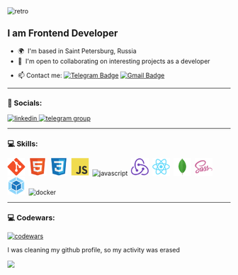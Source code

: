 


 <img  src="https://media.discordapp.net/attachments/1006637209065103471/1110992400438009916/6171819be4c31993357d758196c75701.gif" alt="retro"/>



I am Frontend Developer
--------------------------
*   🌍  I'm based in Saint Petersburg, Russia
*   🤝  I'm open to collaborating on interesting projects as a developer


- :mailbox: Contact me: [![Telegram Badge](https://img.shields.io/badge/-iliakachnov-blue?style=flat&logo=Telegram&logoColor=white)](https://t.me/ikachnov) [![Gmail Badge](https://img.shields.io/badge/-Gmail-red?style=flat&logo=Gmail&logoColor=white)](mailto:kchnv1@gmail.com)

---

### 🤝 Socials:

  <div id="badges">
    <a href="https://www.linkedin.com/in/ikachnov/" target="_blank">
      <img src="https://cdn-icons-png.flaticon.com/512/2504/2504799.png" width="40" height="40" alt="linkedin" />
    </a>
    <a href="https://t.me/ikachnov" target="_blank">
      <img src="https://cdn-icons-png.flaticon.com/512/2111/2111646.png" width="40" height="40" alt="telegram group" />
    </a>
  </div>

---

### 💻 Skills:

<div>
  <img src="https://github.com/devicons/devicon/blob/master/icons/git/git-original.svg" title="git" alt="git" width="40" height="40"/>&nbsp
  <img src="https://github.com/devicons/devicon/blob/master/icons/html5/html5-original.svg" title="html5" alt="html5" width="40" height="40"/>&nbsp
  <img src="https://github.com/devicons/devicon/blob/master/icons/css3/css3-original.svg" title="css" alt="css" width="40" height="40"/>&nbsp
  <img src="https://github.com/devicons/devicon/blob/master/icons/javascript/javascript-original.svg" title="javascript" alt="javascript" width="40" height="40"/>&nbsp
  <img src="https://profilinator.rishav.dev/skills-assets/typescript-original.svg" title="javascript" alt="javascript" width="40" height="40"/>&nbsp
  <img src="https://github.com/devicons/devicon/blob/master/icons/redux/redux-original.svg" title="redux" alt="redux" width="40" height="40"/>&nbsp;
  <img src="https://github.com/devicons/devicon/blob/master/icons/react/react-original.svg" title="reactjs" alt="reactjs" width="40" height="40"/>&nbsp
  <img src="https://github.com/devicons/devicon/blob/master/icons/mongodb/mongodb-original.svg" title="mongodb" alt="mongodb" width="40" height="40"/>&nbsp
  <img src="https://github.com/devicons/devicon/blob/master/icons/sass/sass-original.svg" title="sass/scss" alt="sass/scss" width="40" height="40"/>&nbsp;
  <img src="https://github.com/devicons/devicon/blob/master/icons/webpack/webpack-original.svg" title="webpack" alt="webpack" width="40" height="40"/>&nbsp;
  <img src="https://profilinator.rishav.dev/skills-assets/docker-original-wordmark.svg" title="docker" alt="docker" width="40" height="40"/>&nbsp;
</div>

---


### 💻 Codewars:

<a href="https://www.codewars.com/users/ikachnov" target="_blank">![codewars](https://www.codewars.com/users/ikachnov/badges/large)</a>

<p>I was cleaning my github profile, so my activity was erased</p>

<img src="https://komarev.com/ghpvc/?username=IliaKachnov&&style=flat-square" align="center" />


